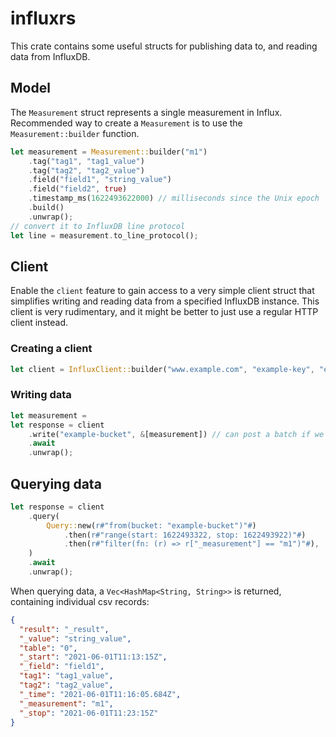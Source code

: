 # influxrs

This crate contains some useful structs for publishing data to, and reading data from InfluxDB.

## Model

The `Measurement` struct represents a single measurement in Influx. Recommended way to create a `Measurement` is to use the `Measurement::builder` function.

```rust
let measurement = Measurement::builder("m1")
    .tag("tag1", "tag1_value")
    .tag("tag2", "tag2_value")
    .field("field1", "string_value")
    .field("field2", true)
    .timestamp_ms(1622493622000) // milliseconds since the Unix epoch
    .build()
    .unwrap();
// convert it to InfluxDB line protocol
let line = measurement.to_line_protocol();
```

## Client

Enable the `client` feature to gain access to a very simple client struct that simplifies writing and reading data from a specified InfluxDB instance. This client is very rudimentary, and it might be better to just use a regular HTTP client instead.

### Creating a client

```rust
let client = InfluxClient::builder("www.example.com", "example-key", "example-org").build().unwrap();
```

### Writing data

```rust
let measurement =
let response = client
    .write("example-bucket", &[measurement]) // can post a batch if we want
    .await
    .unwrap();
```

## Querying data

```rust
let response = client
    .query(
        Query::new(r#"from(bucket: "example-bucket")"#)
            .then(r#"range(start: 1622493322, stop: 1622493922)"#)
            .then(r#"filter(fn: (r) => r["_measurement"] == "m1")"#),
    )
    .await
    .unwrap();
```

When querying data, a `Vec<HashMap<String, String>>` is returned, containing individual csv records:

```json
{
  "result": "_result",
  "_value": "string_value",
  "table": "0",
  "_start": "2021-06-01T11:13:15Z",
  "_field": "field1",
  "tag1": "tag1_value",
  "tag2": "tag2_value",
  "_time": "2021-06-01T11:16:05.684Z",
  "_measurement": "m1",
  "_stop": "2021-06-01T11:23:15Z"
}
```
